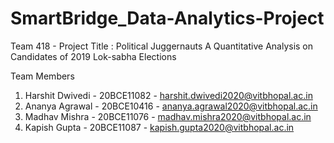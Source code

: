 # SmartBridge_Data-Analytics-Project
Team 418 - Project Title : Political Juggernauts A Quantitative Analysis on Candidates of 2019 Lok-sabha Elections


Team Members 
1. Harshit Dwivedi  - 20BCE11082 - harshit.dwivedi2020@vitbhopal.ac.in
2. Ananya Agrawal   - 20BCE10416 - ananya.agrawal2020@vitbhopal.ac.in
3. Madhav Mishra    - 20BCE11076 - madhav.mishra2020@vitbhopal.ac.in
4. Kapish Gupta     - 20BCE11087 - kapish.gupta2020@vitbhopal.ac.in

   
